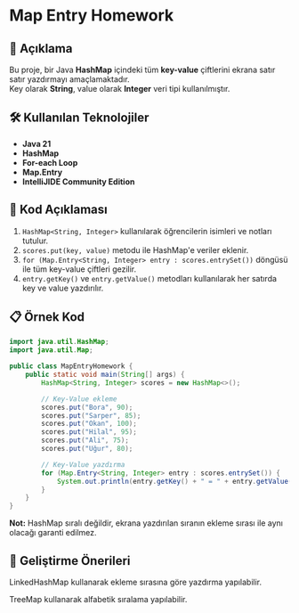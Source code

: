 # Map Entry Homework

## 📌 Açıklama
Bu proje, bir Java **HashMap** içindeki tüm **key-value** çiftlerini ekrana satır satır yazdırmayı amaçlamaktadır.  
Key olarak **String**, value olarak **Integer** veri tipi kullanılmıştır.

## 🛠 Kullanılan Teknolojiler
- **Java 21**
- **HashMap**
- **For-each Loop**
- **Map.Entry**
- **IntelliJIDE Community Edition**

## 📄 Kod Açıklaması
1. `HashMap<String, Integer>` kullanılarak öğrencilerin isimleri ve notları tutulur.
2. `scores.put(key, value)` metodu ile HashMap'e veriler eklenir.
3. `for (Map.Entry<String, Integer> entry : scores.entrySet())` döngüsü ile tüm key-value çiftleri gezilir.
4. `entry.getKey()` ve `entry.getValue()` metodları kullanılarak her satırda key ve value yazdırılır.

## 📋 Örnek Kod
```java
import java.util.HashMap;
import java.util.Map;

public class MapEntryHomework {
    public static void main(String[] args) {
        HashMap<String, Integer> scores = new HashMap<>();

        // Key-Value ekleme
        scores.put("Bora", 90);
        scores.put("Sarper", 85);
        scores.put("Okan", 100);
        scores.put("Hilal", 95);
        scores.put("Ali", 75);
        scores.put("Uğur", 80);

        // Key-Value yazdırma
        for (Map.Entry<String, Integer> entry : scores.entrySet()) {
            System.out.println(entry.getKey() + " = " + entry.getValue());
        }
    }
}
```
**Not:** HashMap sıralı değildir, ekrana yazdırılan sıranın ekleme sırası ile aynı olacağı garanti edilmez.

## 📌 Geliştirme Önerileri
LinkedHashMap kullanarak ekleme sırasına göre yazdırma yapılabilir.

TreeMap kullanarak alfabetik sıralama yapılabilir.